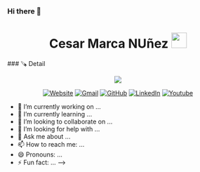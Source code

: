### Hi there 👋
<h1 align="center">Cesar Marca NUñez <img src="https://media.giphy.com/media/hvRJCLFzcasrR4ia7z/giphy.gif" width="35"></h1>
### 🪚 Detail
<span  align="center">
  <img src="https://i.postimg.cc/N0rCYKtY/353064240-1564335844091904-5827872636116732297-n.jpg" alt="">
</span>
 
<p align="center">
<img src="https://github-profile-trophy.vercel.app/?username=guillermosifu&theme=onedark" />
</p>
<p align="center">
  <a href="https://assets-ecru.vercel.app/"><img src="https://img.icons8.com/bubbles/50/000000/web.png" alt="Website"/></a>
	<a href="mailto:sifuentes120100@gmail.com"><img src="https://img.icons8.com/bubbles/50/000000/gmail.png" alt="Gmail"/></a>
	<a href="https://github.com/guillermosifu"><img src="https://img.icons8.com/bubbles/50/000000/github.png" alt="GitHub"/></a>
	<a href="https://www.linkedin.com/in/guillermo-s-a20304194"><img src="https://img.icons8.com/bubbles/50/000000/linkedin.png" alt="LinkedIn"/></a>
	<a href=""><img src="https://img.icons8.com/bubbles/50/000000/youtube.png" alt="Youtube"/></a>
	
</p>




- 🔭 I’m currently working on ...
- 🌱 I’m currently learning ...
- 👯 I’m looking to collaborate on ...
- 🤔 I’m looking for help with ...
- 💬 Ask me about ...
- 📫 How to reach me: ...
- 😄 Pronouns: ...
- ⚡ Fun fact: ...
-->
